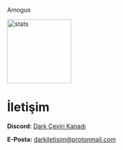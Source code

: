 
<p1>Amogus</p1>

<p align="left">
   <img src="https://styles.redditmedia.com/t5_3jr362/styles/communityIcon_mah57qwr6xw61.png" width="%100" height="150px" alt="stats" />
</p>
<h1>İletişim</h1>
<strong>Discord:</strong>
<a href = "https://discord.com/invite/xrVPGvp6Hc">Dark Çeviri Kanadı</a>

<strong>E-Posta:</strong>
<a href = "mailto:darkiletisim@protonmail.com">darkiletisim@protonmail.com</a>

